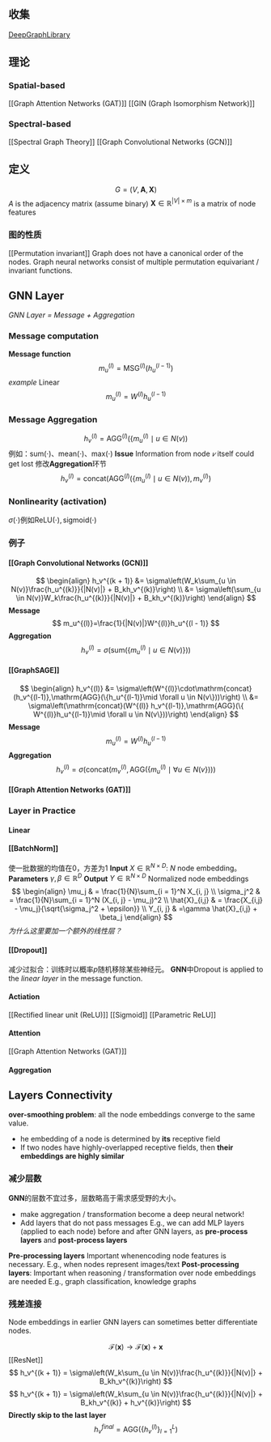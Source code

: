 ## 收集
[DeepGraphLibrary](https://www.dgl.ai/)

## 理论

### Spatial-based
[[Graph Attention Networks (GAT)]]
[[GIN (Graph Isomorphism Network)]]

### Spectral-based
[[Spectral Graph Theory]]
[[Graph Convolutional Networks (GCN)]]

## 定义
$$
G = (V, \mathbf{A}, \mathbf{X})
$$
$A$ is the adjacency matrix (assume binary)
$\mathbf{X} \in \mathbb{R}^{|V|\times m}$ is a matrix of node features

### 图的性质

[[Permutation invariant]]
Graph does not have a canonical order of the nodes.
Graph neural networks consist of multiple permutation equivariant / invariant functions.
## GNN Layer
*GNN Layer = Message + Aggregation*
### Message computation
**Message function** 
$$
m_u^{(l)} = \mathrm{MSG}^{(l)}(h_u^{(l - 1)})
$$
*example* Linear
$$
m_u^{(l)} = W^{(l)}h_u^{(l - 1)}
$$
### Message Aggregation
$$
h_v^{(l)} = \mathrm{AGG}^{(l)}\left(\{m_u^{(l)}\mid u \in N(v)\right)
$$
例如：$\mathrm{sum}(\cdot)$、$\mathrm{mean}(\cdot)$、$\mathrm{max}(\cdot)$
**Issue** Information from node $𝑣$ itself could get lost
修改**Aggregation**环节
$$
h_v^{(l)} = \mathrm{concat}\left(\mathrm{AGG}^{(l)}(\{m_u^{(l)}\mid u \in N(v)), m_v^{(l)}\right)
$$
### Nonlinearity (activation)
$\sigma(\cdot)$例如$\mathrm{ReLU}(\cdot),\mathrm{sigmoid}(\cdot)$

### 例子
#### [[Graph Convolutional Networks (GCN)]] 
$$
\begin{align} 
h_v^{(k + 1)} &= \sigma\left(W_k\sum_{u \in N(v)}\frac{h_u^{(k)}}{|N(v)|} + B_kh_v^{(k)}\right) \\
 &= \sigma\left(\sum_{u \in N(v)}W_k\frac{h_u^{(k)}}{|N(v)|} + B_kh_v^{(k)}\right)
\end{align}
$$
**Message**
$$
m_u^{(l)}=\frac{1}{|N(v)|}W^{(l)}h_u^{(l - 1)}
$$
**Aggregation**
$$
h_v^{(l)} = \sigma(\mathrm{sum}\left(\{m_u^{(l)}\mid u \in N(v)\}\right))
$$
#### [[GraphSAGE]]
$$
\begin{align} 
h_v^{(l)}  &= \sigma\left(W^{(l)}\cdot\mathrm{concat}(h_v^{(l-1)},\mathrm{AGG}(\{h_u^{(l-1)}\mid \forall u \in N(v\}))\right) \\
 &= \sigma\left(\mathrm{concat}(W^{(l)} h_v^{(l-1)},\mathrm{AGG}(\{ W^{(l)}h_u^{(l-1)}\mid \forall u \in N(v\}))\right)
\end{align}
$$
**Message**
$$
m_u^{(l)}=W^{(l)}h_u^{(l - 1)}
$$
**Aggregation**
$$
h_v^{(l)} = \sigma(\mathrm{concat}(m_v^{(l)},\mathrm{AGG}(\{ m_u^{(l)}\mid \forall u \in N(v\})))
$$
#### [[Graph Attention Networks (GAT)]]

### Layer in Practice
#### Linear
#### [[BatchNorm]]
使一批数据的均值在0，方差为1
**Input** $X \in \mathbb{R}^{N\times D}$: $N$ node embedding。
**Parameters** $\gamma, \beta \in \mathbb{R}^{D}$
**Output** $Y \in \mathbb{R}^{N\times D}$ Normalized node embeddings
$$
\begin{align}
\mu_j  & = \frac{1}{N}\sum_{i = 1}^N X_{i, j} \\
\sigma_j^2  & = \frac{1}{N}\sum_{i = 1}^N (X_{i, j} - \mu_j)^2 \\
 \hat{X}_{i,j}  & = \frac{X_{i,j} - \mu_j}{\sqrt{\sigma_j^2 + \epsilon}}  \\
Y_{i, j}  & =\gamma \hat{X}_{i,j} + \beta_j
\end{align}
$$
*为什么这里要加一个额外的线性层？*
#### [[Dropout]]
减少过拟合：训练时以概率$p$随机移除某些神经元。
**GNN**中Dropout is applied to the *linear layer* in the message function.
#### Actiation
[[Rectified linear unit (ReLU)]]
[[Sigmoid]]
[[Parametric ReLU]]
#### Attention
[[Graph Attention Networks (GAT)]]
#### Aggregation


## Layers Connectivity
**over-smoothing problem**: all the node embeddings converge to the same value.
 + he embedding of a node is determined by **its** receptive field
 + If two nodes have highly-overlapped receptive fields, then **their embeddings are highly similar**
### 减少层数
**GNN**的层数不宜过多，层数略高于需求感受野的大小。
+ make aggregation / transformation become a deep neural network!
+ Add layers that do not pass messages
	E.g., we can add MLP layers (applied to each node) before and after
GNN layers, as **pre-process layers** and **post-process layers**

**Pre-processing layers** Important whenencoding node features is necessary.
	E.g., when nodes represent images/text
**Post-processing layers**: Important when reasoning / transformation over node
embeddings are needed
	E.g., graph classification, knowledge graphs

### 残差连接
Node embeddings in earlier GNN layers can sometimes better differentiate nodes.

$$
\mathcal{F}(\mathbf{x}) \to \mathcal{F}(\mathbf{x}) + \mathbf{x}
$$
[[ResNet]]
$$
h_v^{(k + 1)} = \sigma\left(W_k\sum_{u \in N(v)}\frac{h_u^{(k)}}{|N(v)|} + B_kh_v^{(k)}\right)
$$
$$
h_v^{(k + 1)} = \sigma\left(W_k\sum_{u \in N(v)}\frac{h_u^{(k)}}{|N(v)|} + B_kh_v^{(k)} + h_v^{(k)}\right)
$$
**Directly skip to the last layer**
$$
h_v^{final} = \mathrm{AGG}(\{h_v^{(l)}\}_{l = 1}^L)
$$

